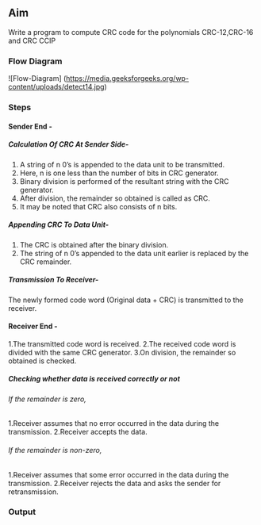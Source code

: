 
## Aim
Write a program to compute CRC code for the polynomials CRC-12,CRC-16 and CRC CCIP

### Flow Diagram
![Flow-Diagram] (https://media.geeksforgeeks.org/wp-content/uploads/detect14.jpg)
### Steps

#### Sender End -

##### Calculation Of CRC At Sender Side-
  1.  A string of n 0’s is appended to the data unit to be transmitted.
  2.  Here, n is one less than the number of bits in CRC generator.
  3.  Binary division is performed of the resultant string with the CRC generator.
  4.  After division, the remainder so obtained is called as CRC.
  5.  It may be noted that CRC also consists of n bits.
  
##### Appending CRC To Data Unit-
  1. The CRC is obtained after the binary division.
  2. The string of n 0’s appended to the data unit earlier is replaced by the CRC remainder.
  
##### Transmission To Receiver-
  The newly formed code word (Original data + CRC) is transmitted to the receiver.
  
#### Receiver End -

   1.The transmitted code word is received.
   2.The received code word is divided with the same CRC generator.
   3.On division, the remainder so obtained is checked.
##### Checking whether data is received correctly or not 
###### If the remainder is zero,

  1.Receiver assumes that no error occurred in the data during the transmission.
  2.Receiver accepts the data.
  
###### If the remainder is non-zero,
   1.Receiver assumes that some error occurred in the data during the transmission.
   2.Receiver rejects the data and asks the sender for retransmission.
 
### Output
